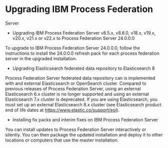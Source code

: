# Upgrading  IBM Process Federation
Server

- Upgrading IBM Process Federation Server v8.5.x, v8.6.0, v18.x, v19.x, v20.x, v21.x or v22.x to Process Federation Server 24.0.0.0

To upgrade to IBM Process Federation Server 24.0.0.0, follow the instructions to install the 24.0.0.0 refresh pack for each process federation server in the upgraded installation.
- Upgrading Elasticsearch federated data repository to Elasticsearch 8

Process Federation Server federated data repository can is implemented with and external Elasticsearch or OpenSearch cluster. Compared to previous releases of Process Federation Server, using an external Elasticsearch 6.x cluster is no longer supported and using an external Elasticsearch 7.x cluster is deprecated. If you are using Elasticsearch, you must set up an external Elasticsearch 8.x cluster (see Elasticsearch product end of life dates at https://www.elastic.co/support/eol).
- Installing fix packs and interim fixes on IBM Process Federation Server

You can install updates to Process Federation Server interactively or silently. You can then package the updated installation and deploy it to other locations or computers that use the master installation.